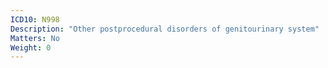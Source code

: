 ```yaml
---
ICD10: N998
Description: "Other postprocedural disorders of genitourinary system"
Matters: No
Weight: 0
---
```



